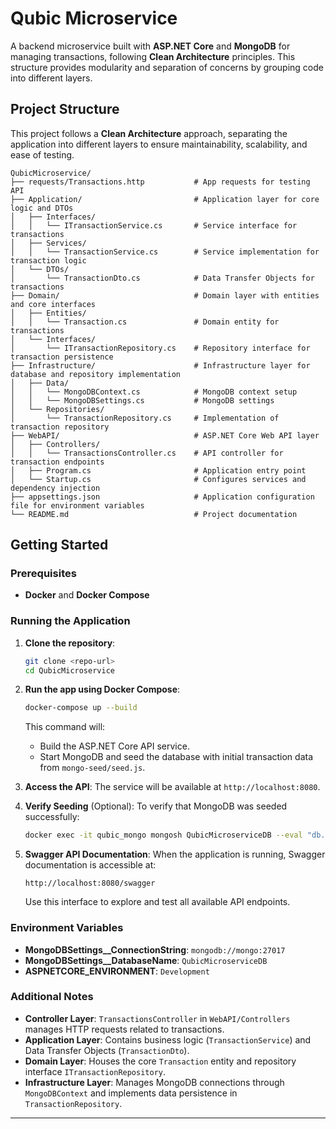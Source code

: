 # Qubic Microservice

A backend microservice built with **ASP.NET Core** and **MongoDB** for managing transactions, following **Clean Architecture** principles. This structure provides modularity and separation of concerns by grouping code into different layers.

## Project Structure

This project follows a **Clean Architecture** approach, separating the application into different layers to ensure maintainability, scalability, and ease of testing.

```plaintext
QubicMicroservice/
├── requests/Transactions.http           # App requests for testing API
├── Application/                         # Application layer for core logic and DTOs
│   ├── Interfaces/
│   │   └── ITransactionService.cs       # Service interface for transactions
│   ├── Services/
│   │   └── TransactionService.cs        # Service implementation for transaction logic
│   └── DTOs/
│       └── TransactionDto.cs            # Data Transfer Objects for transactions
├── Domain/                              # Domain layer with entities and core interfaces
│   ├── Entities/
│   │   └── Transaction.cs               # Domain entity for transactions
│   └── Interfaces/
│       └── ITransactionRepository.cs    # Repository interface for transaction persistence
├── Infrastructure/                      # Infrastructure layer for database and repository implementation
│   ├── Data/
│   │   └── MongoDBContext.cs            # MongoDB context setup
│   │   └── MongoDBSettings.cs           # MongoDB settings
│   └── Repositories/
│       └── TransactionRepository.cs     # Implementation of transaction repository
├── WebAPI/                              # ASP.NET Core Web API layer
│   ├── Controllers/
│   │   └── TransactionsController.cs    # API controller for transaction endpoints
│   ├── Program.cs                       # Application entry point
│   └── Startup.cs                       # Configures services and dependency injection
├── appsettings.json                     # Application configuration file for environment variables
└── README.md                            # Project documentation
```

## Getting Started

### Prerequisites

- **Docker** and **Docker Compose**

### Running the Application

1. **Clone the repository**:

   ```bash
   git clone <repo-url>
   cd QubicMicroservice
   ```

2. **Run the app using Docker Compose**:

   ```bash
   docker-compose up --build
   ```

   This command will:

   - Build the ASP.NET Core API service.
   - Start MongoDB and seed the database with initial transaction data from `mongo-seed/seed.js`.

3. **Access the API**:
   The service will be available at `http://localhost:8080`.

4. **Verify Seeding** (Optional):
   To verify that MongoDB was seeded successfully:

   ```bash
   docker exec -it qubic_mongo mongosh QubicMicroserviceDB --eval "db.transactions.find()"
   ```

5. **Swagger API Documentation**:
   When the application is running, Swagger documentation is accessible at:
   ```plaintext
   http://localhost:8080/swagger
   ```
   Use this interface to explore and test all available API endpoints.

### Environment Variables

- **MongoDBSettings\_\_ConnectionString**: `mongodb://mongo:27017`
- **MongoDBSettings\_\_DatabaseName**: `QubicMicroserviceDB`
- **ASPNETCORE_ENVIRONMENT**: `Development`

### Additional Notes

- **Controller Layer**: `TransactionsController` in `WebAPI/Controllers` manages HTTP requests related to transactions.
- **Application Layer**: Contains business logic (`TransactionService`) and Data Transfer Objects (`TransactionDto`).
- **Domain Layer**: Houses the core `Transaction` entity and repository interface `ITransactionRepository`.
- **Infrastructure Layer**: Manages MongoDB connections through `MongoDBContext` and implements data persistence in `TransactionRepository`.

---
